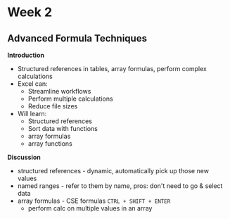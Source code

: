 # Week 2
## Advanced Formula Techniques

**Introduction**
* Structured references in tables, array formulas, perform complex calculations
* Excel can:
	* Streamline workflows
	* Perform multiple calculations	
	* Reduce file sizes
* Will learn:
	* Structured references
	* Sort data with functions
	* array formulas
	* array functions

**Discussion**
* structured references - dynamic, automatically pick up those new values
* named ranges - refer to them by name, pros: don't need to go & select data
* array formulas - CSE formulas `CTRL + SHIFT + ENTER`
	* perform calc on multiple values in an array

